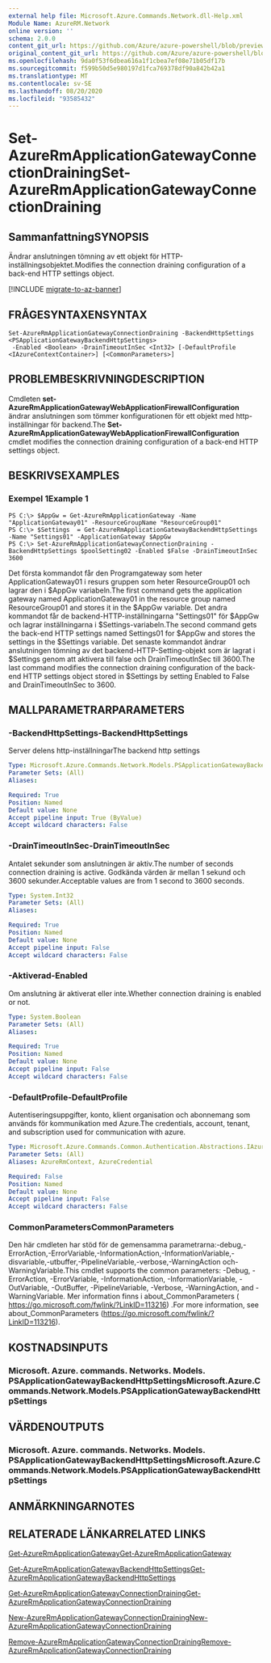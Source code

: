 ```yaml
---
external help file: Microsoft.Azure.Commands.Network.dll-Help.xml
Module Name: AzureRM.Network
online version: ''
schema: 2.0.0
content_git_url: https://github.com/Azure/azure-powershell/blob/preview/src/ResourceManager/Network/Commands.Network/help/Set-AzureRmApplicationGatewayConnectionDraining.md
original_content_git_url: https://github.com/Azure/azure-powershell/blob/preview/src/ResourceManager/Network/Commands.Network/help/Set-AzureRmApplicationGatewayConnectionDraining.md
ms.openlocfilehash: 9da0f53f6dbea616a1f1cbea7ef08e71b05df17b
ms.sourcegitcommit: f599b50d5e980197d1fca769378df90a842b42a1
ms.translationtype: MT
ms.contentlocale: sv-SE
ms.lasthandoff: 08/20/2020
ms.locfileid: "93585432"
---
```

# <span data-ttu-id="4d105-101">Set-AzureRmApplicationGatewayConnectionDraining</span><span class="sxs-lookup"><span data-stu-id="4d105-101">Set-AzureRmApplicationGatewayConnectionDraining</span></span>

## <span data-ttu-id="4d105-102">Sammanfattning</span><span class="sxs-lookup"><span data-stu-id="4d105-102">SYNOPSIS</span></span>
<span data-ttu-id="4d105-103">Ändrar anslutningen tömning av ett objekt för HTTP-inställningsobjektet.</span><span class="sxs-lookup"><span data-stu-id="4d105-103">Modifies the connection draining configuration of a back-end HTTP settings object.</span></span>

[!INCLUDE [migrate-to-az-banner](../../includes/migrate-to-az-banner.md)]

## <span data-ttu-id="4d105-104">FRÅGESYNTAXEN</span><span class="sxs-lookup"><span data-stu-id="4d105-104">SYNTAX</span></span>

```
Set-AzureRmApplicationGatewayConnectionDraining -BackendHttpSettings <PSApplicationGatewayBackendHttpSettings>
 -Enabled <Boolean> -DrainTimeoutInSec <Int32> [-DefaultProfile <IAzureContextContainer>] [<CommonParameters>]
```

## <span data-ttu-id="4d105-105">PROBLEMBESKRIVNING</span><span class="sxs-lookup"><span data-stu-id="4d105-105">DESCRIPTION</span></span>
<span data-ttu-id="4d105-106">Cmdleten **set-AzureRmApplicationGatewayWebApplicationFirewallConfiguration** ändrar anslutningen som tömmer konfigurationen för ett objekt med http-inställningar för backend.</span><span class="sxs-lookup"><span data-stu-id="4d105-106">The **Set-AzureRmApplicationGatewayWebApplicationFirewallConfiguration** cmdlet modifies the connection draining configuration of a back-end HTTP settings object.</span></span>

## <span data-ttu-id="4d105-107">BESKRIVS</span><span class="sxs-lookup"><span data-stu-id="4d105-107">EXAMPLES</span></span>

### <span data-ttu-id="4d105-108">Exempel 1</span><span class="sxs-lookup"><span data-stu-id="4d105-108">Example 1</span></span>
```
PS C:\> $AppGw = Get-AzureRmApplicationGateway -Name "ApplicationGateway01" -ResourceGroupName "ResourceGroup01"
PS C:\> $Settings  = Get-AzureRmApplicationGatewayBackendHttpSettings -Name "Settings01" -ApplicationGateway $AppGw
PS C:\> Set-AzureRmApplicationGatewayConnectionDraining -BackendHttpSettings $poolSetting02 -Enabled $False -DrainTimeoutInSec 3600
```

<span data-ttu-id="4d105-109">Det första kommandot får den Programgateway som heter ApplicationGateway01 i resurs gruppen som heter ResourceGroup01 och lagrar den i $AppGw variabeln.</span><span class="sxs-lookup"><span data-stu-id="4d105-109">The first command gets the application gateway named ApplicationGateway01 in the resource group named ResourceGroup01 and stores it in the $AppGw variable.</span></span>
<span data-ttu-id="4d105-110">Det andra kommandot får de backend-HTTP-inställningarna "Settings01" för $AppGw och lagrar inställningarna i $Settings-variabeln.</span><span class="sxs-lookup"><span data-stu-id="4d105-110">The second command gets the back-end HTTP settings named Settings01 for $AppGw and stores the settings in the $Settings variable.</span></span>
<span data-ttu-id="4d105-111">Det senaste kommandot ändrar anslutningen tömning av det backend-HTTP-Setting-objekt som är lagrat i $Settings genom att aktivera till false och DrainTimeoutInSec till 3600.</span><span class="sxs-lookup"><span data-stu-id="4d105-111">The last command modifies the connection draining configuration of the back-end HTTP settings object stored in $Settings by setting Enabled to False and DrainTimeoutInSec to 3600.</span></span>

## <span data-ttu-id="4d105-112">MALLPARAMETRAR</span><span class="sxs-lookup"><span data-stu-id="4d105-112">PARAMETERS</span></span>

### <span data-ttu-id="4d105-113">-BackendHttpSettings</span><span class="sxs-lookup"><span data-stu-id="4d105-113">-BackendHttpSettings</span></span>
<span data-ttu-id="4d105-114">Server delens http-inställningar</span><span class="sxs-lookup"><span data-stu-id="4d105-114">The backend http settings</span></span>

```yaml
Type: Microsoft.Azure.Commands.Network.Models.PSApplicationGatewayBackendHttpSettings
Parameter Sets: (All)
Aliases: 

Required: True
Position: Named
Default value: None
Accept pipeline input: True (ByValue)
Accept wildcard characters: False
```

### <span data-ttu-id="4d105-115">-DrainTimeoutInSec</span><span class="sxs-lookup"><span data-stu-id="4d105-115">-DrainTimeoutInSec</span></span>
<span data-ttu-id="4d105-116">Antalet sekunder som anslutningen är aktiv.</span><span class="sxs-lookup"><span data-stu-id="4d105-116">The number of seconds connection draining is active.</span></span>
<span data-ttu-id="4d105-117">Godkända värden är mellan 1 sekund och 3600 sekunder.</span><span class="sxs-lookup"><span data-stu-id="4d105-117">Acceptable values are from 1 second to 3600 seconds.</span></span>

```yaml
Type: System.Int32
Parameter Sets: (All)
Aliases: 

Required: True
Position: Named
Default value: None
Accept pipeline input: False
Accept wildcard characters: False
```

### <span data-ttu-id="4d105-118">-Aktiverad</span><span class="sxs-lookup"><span data-stu-id="4d105-118">-Enabled</span></span>
<span data-ttu-id="4d105-119">Om anslutning är aktiverat eller inte.</span><span class="sxs-lookup"><span data-stu-id="4d105-119">Whether connection draining is enabled or not.</span></span>

```yaml
Type: System.Boolean
Parameter Sets: (All)
Aliases: 

Required: True
Position: Named
Default value: None
Accept pipeline input: False
Accept wildcard characters: False
```

### <span data-ttu-id="4d105-120">-DefaultProfile</span><span class="sxs-lookup"><span data-stu-id="4d105-120">-DefaultProfile</span></span>
<span data-ttu-id="4d105-121">Autentiseringsuppgifter, konto, klient organisation och abonnemang som används för kommunikation med Azure.</span><span class="sxs-lookup"><span data-stu-id="4d105-121">The credentials, account, tenant, and subscription used for communication with azure.</span></span>

```yaml
Type: Microsoft.Azure.Commands.Common.Authentication.Abstractions.IAzureContextContainer
Parameter Sets: (All)
Aliases: AzureRmContext, AzureCredential

Required: False
Position: Named
Default value: None
Accept pipeline input: False
Accept wildcard characters: False
```

### <span data-ttu-id="4d105-122">CommonParameters</span><span class="sxs-lookup"><span data-stu-id="4d105-122">CommonParameters</span></span>
<span data-ttu-id="4d105-123">Den här cmdleten har stöd för de gemensamma parametrarna:-debug,-ErrorAction,-ErrorVariable,-InformationAction,-InformationVariable,-disvariable,-utbuffer,-PipelineVariable,-verbose,-WarningAction och-WarningVariable.</span><span class="sxs-lookup"><span data-stu-id="4d105-123">This cmdlet supports the common parameters: -Debug, -ErrorAction, -ErrorVariable, -InformationAction, -InformationVariable, -OutVariable, -OutBuffer, -PipelineVariable, -Verbose, -WarningAction, and -WarningVariable.</span></span> <span data-ttu-id="4d105-124">Mer information finns i about_CommonParameters ( https://go.microsoft.com/fwlink/?LinkID=113216) .</span><span class="sxs-lookup"><span data-stu-id="4d105-124">For more information, see about_CommonParameters (https://go.microsoft.com/fwlink/?LinkID=113216).</span></span>

## <span data-ttu-id="4d105-125">KOSTNADS</span><span class="sxs-lookup"><span data-stu-id="4d105-125">INPUTS</span></span>

### <span data-ttu-id="4d105-126">Microsoft. Azure. commands. Networks. Models. PSApplicationGatewayBackendHttpSettings</span><span class="sxs-lookup"><span data-stu-id="4d105-126">Microsoft.Azure.Commands.Network.Models.PSApplicationGatewayBackendHttpSettings</span></span>

## <span data-ttu-id="4d105-127">VÄRDEN</span><span class="sxs-lookup"><span data-stu-id="4d105-127">OUTPUTS</span></span>

### <span data-ttu-id="4d105-128">Microsoft. Azure. commands. Networks. Models. PSApplicationGatewayBackendHttpSettings</span><span class="sxs-lookup"><span data-stu-id="4d105-128">Microsoft.Azure.Commands.Network.Models.PSApplicationGatewayBackendHttpSettings</span></span>

## <span data-ttu-id="4d105-129">ANMÄRKNINGAR</span><span class="sxs-lookup"><span data-stu-id="4d105-129">NOTES</span></span>

## <span data-ttu-id="4d105-130">RELATERADE LÄNKAR</span><span class="sxs-lookup"><span data-stu-id="4d105-130">RELATED LINKS</span></span>

[<span data-ttu-id="4d105-131">Get-AzureRmApplicationGateway</span><span class="sxs-lookup"><span data-stu-id="4d105-131">Get-AzureRmApplicationGateway</span></span>](./Get-AzureRmApplicationGateway.md)

[<span data-ttu-id="4d105-132">Get-AzureRmApplicationGatewayBackendHttpSettings</span><span class="sxs-lookup"><span data-stu-id="4d105-132">Get-AzureRmApplicationGatewayBackendHttpSettings</span></span>](./Get-AzureRmApplicationGatewayBackendHttpSettings.md)

[<span data-ttu-id="4d105-133">Get-AzureRmApplicationGatewayConnectionDraining</span><span class="sxs-lookup"><span data-stu-id="4d105-133">Get-AzureRmApplicationGatewayConnectionDraining</span></span>](./Get-AzureRmApplicationGatewayConnectionDraining.md)

[<span data-ttu-id="4d105-134">New-AzureRmApplicationGatewayConnectionDraining</span><span class="sxs-lookup"><span data-stu-id="4d105-134">New-AzureRmApplicationGatewayConnectionDraining</span></span>](./New-AzureRmApplicationGatewayConnectionDraining.md)

[<span data-ttu-id="4d105-135">Remove-AzureRmApplicationGatewayConnectionDraining</span><span class="sxs-lookup"><span data-stu-id="4d105-135">Remove-AzureRmApplicationGatewayConnectionDraining</span></span>](./Remove-AzureRmApplicationGatewayConnectionDraining.md)

